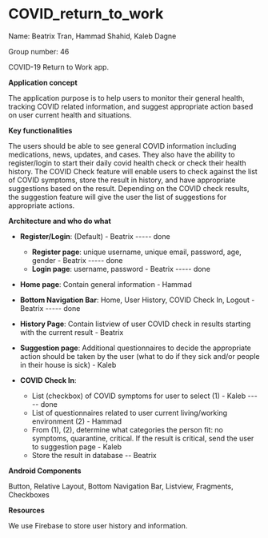 # COVID_return_to_work

Name: Beatrix Tran, Hammad Shahid, Kaleb Dagne

Group number: 46

COVID-19 Return to Work app.

**Application concept**

   The application purpose is to help users to monitor their general health, tracking COVID related information, and suggest appropriate action based on user current health and situations.

**Key functionalities**

   The users should be able to see general COVID information including medications, news, updates, and cases. They also have the ability to register/login to start their daily covid health check or check their health history. The COVID Check feature will enable users to check against the list of COVID symptoms, store the result in history, and have appropriate suggestions based on the result. Depending on the COVID check results, the suggestion feature will give the user the list of suggestions for appropriate actions.

**Architecture and who do what**
- **Register/Login**: (Default) - Beatrix ----- done
    - **Register page**:  unique username, unique email, password, age, gender - Beatrix ----- done
    - **Login page**: username, password - Beatrix ----- done

- **Home page**: Contain general information - Hammad
    
- **Bottom Navigation Bar**: Home, User History, COVID Check In, Logout - Beatrix ----- done

- **History Page**: Contain listview of user COVID check in results starting with the current result - Beatrix

- **Suggestion page**: Additional questionnaires to decide the appropriate action should be taken by the user (what to do if they sick and/or people in their house is sick) -  Kaleb 

- **COVID Check In**:
    - List (checkbox) of COVID symptoms for user to select (1) - Kaleb ----- done 
    - List of questionnaires related to user current living/working environment (2) - Hammad
    - From (1), (2), determine what categories the person fit: no symptoms, quarantine, critical. If the result is critical, send the user to suggestion page - Kaleb
    - Store the result in database -- Beatrix

**Android Components**

   Button, Relative Layout, Bottom Navigation Bar, Listview, Fragments, Checkboxes

**Resources** 

   We use Firebase to store user history and information.

